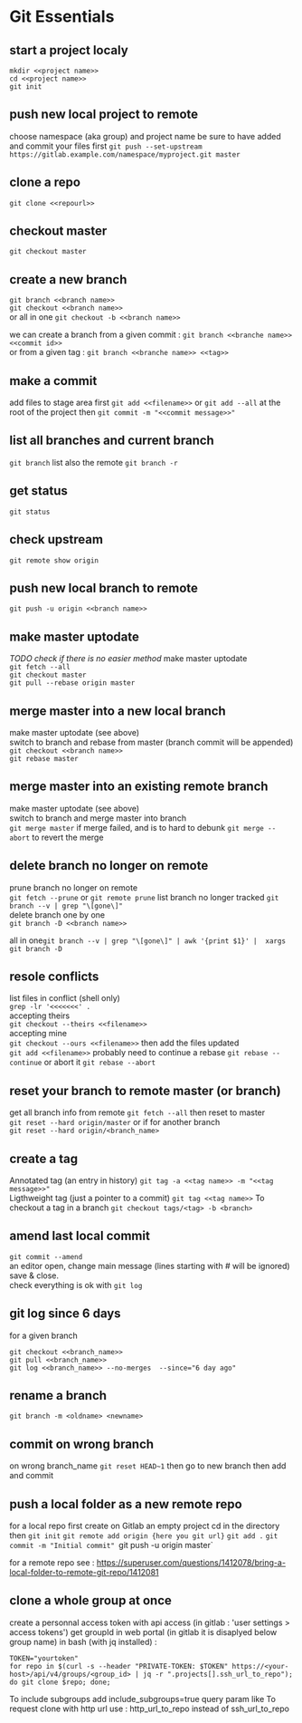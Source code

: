 # Git Essentials

## start a project localy
`mkdir <<project name>>`  
`cd <<project name>>`  
`git init`  

## push new local project to remote
choose namespace (aka group) and project name
be sure to have added and commit your files first
`git push --set-upstream https://gitlab.example.com/namespace/myproject.git master`

## clone a repo
`git clone <<repourl>>`

## checkout master
`git checkout master`

## create a new branch

`git branch <<branch name>>`  
`git checkout <<branch name>>`  
or all in one
`git checkout -b <<branch name>>`

we can create a branch from a given commit : `git branch <<branche name>> <<commit id>>`  
or from a given tag : `git branch <<branche name>> <<tag>>`

## make a commit
add files to stage area first
`git add <<filename>>` or `git add --all` at the root of the project
then 
`git commit -m "<<commit message>>"`

## list all branches and current branch
`git branch`
list also the remote
`git branch -r`

## get status 
`git status`

## check upstream
`git remote show origin`

## push new local branch to remote
`git push -u origin <<branch name>>`

## make master uptodate
*TODO check if there is no easier method*
make master uptodate  
`git fetch --all`  
`git checkout master`  
`git pull --rebase origin master`

## merge master into a new local branch 
make master uptodate  (see above)  
switch to branch and rebase from master (branch commit will be appended)  
`git checkout <<branch name>>`  
`git rebase master`  

## merge master into an existing remote branch
make master uptodate  (see above)  
switch to branch and merge master into branch  
`git merge master`
if merge failed, and is to hard to debunk
`git merge --abort` to revert the merge

##  delete branch no longer on remote
prune branch no longer on remote  
`git fetch --prune` or `git remote prune`
list branch no longer tracked 
`git branch --v | grep "\[gone\]"`  
delete branch one by one  
`git branch -D <<branch name>>`

all in one`git branch --v | grep "\[gone\]" | awk '{print $1}' |  xargs git branch -D`

## resole conflicts
list files in conflict (shell only)  
`grep -lr '<<<<<<<' .`  
accepting theirs    
`git checkout --theirs <<filename>>`  
accepting mine  
`git checkout --ours <<filename>>`
then add the files updated  
`git add <<filename>>`
probably need to continue a rebase
`git rebase --continue`
or abort it
`git rebase --abort`

## reset your branch to remote master (or branch)
get all branch info from remote
`git fetch --all`
then reset to master  
`git reset --hard origin/master`
or if for another branch  
`git reset --hard origin/<branch_name>`

## create a tag
Annotated tag (an entry in history)
`git tag -a <<tag name>> -m "<<tag message>>"`  
Ligthweight tag (just a pointer to a commit)
`git tag <<tag name>>` 
To checkout a tag in a branch
`git checkout tags/<tag> -b <branch>`

## amend last local commit
`git commit --amend`  
an editor open, change main message (lines starting with # will be ignored) save & close.  
check everything is ok with `git log`

## git log since 6 days
for a given branch
```
git checkout <<branch_name>>
git pull <<branch_name>>
git log <<branch_name>> --no-merges  --since="6 day ago" 
```

## rename a branch
`git branch -m <oldname> <newname>`

## commit on wrong branch
on wrong branch_name
`git reset HEAD~1`
then go to new branch
then add and commit

## push a local folder as a new remote repo
for a local repo 
first create on Gitlab an empty project
cd in the directory
then 
`git init`
`git remote add origin {here you git url}`
`git add .`
`git commit -m "Initial commit"
`git push -u origin master`

for a remote repo see :
https://superuser.com/questions/1412078/bring-a-local-folder-to-remote-git-repo/1412081

## clone a whole group at once
create a personnal access token with api access (in gitlab : 'user settings > access tokens')
get groupId in web portal (in gitlab it is disaplyed below group name)
in bash (with jq installed) :
```
TOKEN="yourtoken"
for repo in $(curl -s --header "PRIVATE-TOKEN: $TOKEN" https://<your-host>/api/v4/groups/<group_id> | jq -r ".projects[].ssh_url_to_repo"); do git clone $repo; done;
```

To include subgroups add include_subgroups=true query param like
To request clone with  http url use : http_url_to_repo instead of ssh_url_to_repo



